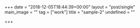 +++
date = "2018-12-05T18:44:39+00:00"
layout = "post/single"
main_image = ""
tag = ["work"]
title = "sample-2"
undefined = ""

+++

